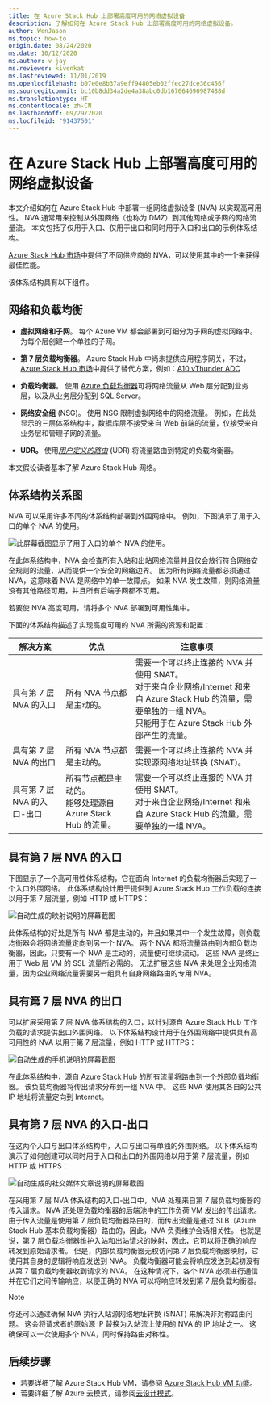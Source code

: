 ```yaml
---
title: 在 Azure Stack Hub 上部署高度可用的网络虚拟设备
description: 了解如何在 Azure Stack Hub 上部署高度可用的网络虚拟设备。
author: WenJason
ms.topic: how-to
origin.date: 08/24/2020
ms.date: 10/12/2020
ms.author: v-jay
ms.reviewer: kivenkat
ms.lastreviewed: 11/01/2019
ms.openlocfilehash: b07e0e8b37a9eff94805eb02ffec27dce36c456f
ms.sourcegitcommit: bc10b8dd34a2de4a38abc0db167664690987488d
ms.translationtype: HT
ms.contentlocale: zh-CN
ms.lasthandoff: 09/29/2020
ms.locfileid: "91437501"
---
```

# <a name="deploy-highly-available-network-virtual-appliances-on-azure-stack-hub"></a>在 Azure Stack Hub 上部署高度可用的网络虚拟设备

本文介绍如何在 Azure Stack Hub 中部署一组网络虚拟设备 (NVA) 以实现高可用性。 NVA 通常用来控制从外围网络（也称为 DMZ）到其他网络或子网的网络流量流。 本文包括了仅用于入口、仅用于出口和同时用于入口和出口的示例体系结构。

[Azure Stack Hub 市场](../operator/azure-stack-marketplace-azure-items.md)中提供了不同供应商的 NVA，可以使用其中的一个来获得最佳性能。

该体系结构具有以下组件。

## <a name="networking-and-load-balancing"></a>网络和负载均衡

-   **虚拟网络和子网**。 每个 Azure VM 都会部署到可细分为子网的虚拟网络中。 为每个层创建一个单独的子网。

-   **第 7 层负载均衡器**。 Azure Stack Hub 中尚未提供应用程序网关，不过，[Azure Stack Hub 市场](../operator/azure-stack-marketplace-azure-items.md)中提供了替代方案，例如：[A10 vThunder ADC](https://market.azure.cn/zh-cn/marketplace/apps/a10networks-cn.a10-thunder-adc-411-p2?tab=PlansAndPrice)

-   **负载均衡器**。 使用 [Azure 负载均衡器](/load-balancer/load-balancer-overview)可将网络流量从 Web 层分配到业务层，以及从业务层分配到 SQL Server。

-   **网络安全组** (NSG)。 使用 NSG 限制虚拟网络中的网络流量。 例如，在此处显示的三层体系结构中，数据库层不接受来自 Web 前端的流量，仅接受来自业务层和管理子网的流量。

-   **UDR。** 使用[*用户定义的路由*](/virtual-network/virtual-networks-udr-overview/) (UDR) 将流量路由到特定的负载均衡器。

本文假设读者基本了解 Azure Stack Hub 网络。

## <a name="architecture-diagrams"></a>体系结构关系图

NVA 可以采用许多不同的体系结构部署到外围网络中。 例如，下图演示了用于入口的单个 NVA 的使用。

![此屏幕截图显示了用于入口的单个 NVA 的使用。](./media/iaas-architecture-nva-architecture/iaas-architecture-nva-architecture-image1.svg)

在此体系结构中，NVA 会检查所有入站和出站网络流量并且仅会放行符合网络安全规则的流量，从而提供一个安全的网络边界。 因为所有网络流量都必须通过 NVA，这意味着 NVA 是网络中的单一故障点。 如果 NVA 发生故障，则网络流量没有其他路径可用，并且所有后端子网都不可用。

若要使 NVA 高度可用，请将多个 NVA 部署到可用性集中。

下面的体系结构描述了实现高度可用的 NVA 所需的资源和配置：

| 解决方案 | 优点 | 注意事项 |
| --- | --- | --- |
| 具有第 7 层 NVA 的入口 | 所有 NVA 节点都是主动的。 | 需要一个可以终止连接的 NVA 并使用 SNAT。<br>对于来自企业网络/Internet 和来自 Azure Stack Hub 的流量，需要单独的一组 NVA。<br>只能用于在 Azure Stack Hub 外部产生的流量。  |
| 具有第 7 层 NVA 的出口 | 所有 NVA 节点都是主动的。 | 需要一个可以终止连接的 NVA 并实现源网络地址转换 (SNAT)。 |
| 具有第 7 层 NVA 的入口-出口 | 所有节点都是主动的。<br>能够处理源自 Azure Stack Hub 的流量。 | 需要一个可以终止连接的 NVA 并使用 SNAT。<br>对于来自企业网络/Internet 和来自 Azure Stack Hub 的流量，需要单独的一组 NVA。 |

## <a name="ingress-with-layer-7-nvas"></a>具有第 7 层 NVA 的入口

下图显示了一个高可用性体系结构，它在面向 Internet 的负载均衡器后实现了一个入口外围网络。 此体系结构设计用于提供到 Azure Stack Hub 工作负载的连接以用于第 7 层流量，例如 HTTP 或 HTTPS：

![自动生成的映射说明的屏幕截图](./media/iaas-architecture-nva-architecture/iaas-architecture-nva-architecture-image2.svg)

此体系结构的好处是所有 NVA 都是主动的，并且如果其中一个发生故障，则负载均衡器会将网络流量定向到另一个 NVA。 两个 NVA 都将流量路由到内部负载均衡器，因此，只要有一个 NVA 是主动的，流量便可继续流动。 这些 NVA 是终止用于 Web 层 VM 的 SSL 流量所必需的。 无法扩展这些 NVA 来处理企业网络流量，因为企业网络流量需要另一组具有自身网络路由的专用 NVA。

## <a name="egress-with-layer-7-nvas"></a>具有第 7 层 NVA 的出口

可以扩展采用第 7 层 NVA 体系结构的入口，以针对源自 Azure Stack Hub 工作负载的请求提供出口外围网络。 以下体系结构设计用于在外围网络中提供具有高可用性的 NVA 以用于第 7 层流量，例如 HTTP 或 HTTPS：

![自动生成的手机说明的屏幕截图](./media/iaas-architecture-nva-architecture/iaas-architecture-nva-architecture-image4.svg)

在此体系结构中，源自 Azure Stack Hub 的所有流量将路由到一个外部负载均衡器。 该负载均衡器将传出请求分布到一组 NVA 中。 这些 NVA 使用其各自的公共 IP 地址将流量定向到 Internet。

## <a name="ingress-egress-with-layer-7--nvas"></a>具有第 7 层 NVA 的入口-出口

在这两个入口与出口体系结构中，入口与出口有单独的外围网络。 以下体系结构演示了如何创建可以同时用于入口和出口的外围网络以用于第 7 层流量，例如 HTTP 或 HTTPS：

![自动生成的社交媒体文章说明的屏幕截图](./media/iaas-architecture-nva-architecture/iaas-architecture-nva-architecture-image4.svg)

在采用第 7 层 NVA 体系结构的入口-出口中，NVA 处理来自第 7 层负载均衡器的传入请求。 NVA 还处理负载均衡器的后端池中的工作负荷 VM 发出的传出请求。 由于传入流量是使用第 7 层负载均衡器路由的，而传出流量是通过 SLB（Azure Stack Hub 基本负载均衡器）路由的，因此，NVA 负责维护会话相关性。 也就是说，第 7 层负载均衡器维护入站和出站请求的映射，因此，它可以将正确的响应转发到原始请求者。 但是，内部负载均衡器无权访问第 7 层负载均衡器映射，它使用其自身的逻辑将响应发送到 NVA。 负载均衡器可能会将响应发送到起初没有从第 7 层负载均衡器收到请求的 NVA。 在这种情况下，各个 NVA 必须进行通信并在它们之间传输响应，以便正确的 NVA 可以将响应转发到第 7 层负载均衡器。

> [!NOTE]  
> 你还可以通过确保 NVA 执行入站源网络地址转换 (SNAT) 来解决非对称路由问题。 这会将请求者的原始源 IP 替换为入站流上使用的 NVA 的 IP 地址之一。 这确保可以一次使用多个 NVA，同时保持路由对称性。

## <a name="next-steps"></a>后续步骤

- 若要详细了解 Azure Stack Hub VM，请参阅 [Azure Stack Hub VM 功能](azure-stack-vm-considerations.md)。  
- 若要详细了解 Azure 云模式，请参阅[云设计模式](https://docs.microsoft.com/azure/architecture/patterns)。
